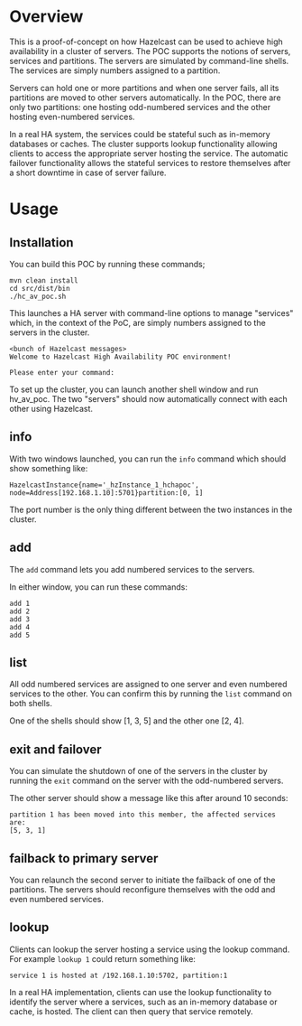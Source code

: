# Overview

This is a proof-of-concept on how Hazelcast can be used to achieve high availability in a cluster of servers. The POC supports the notions of servers, services and partitions. The servers are simulated by command-line shells. The services are simply numbers assigned to a partition. 

Servers can hold one or more partitions and when one server fails, all its partitions are moved to other servers automatically. In the POC, there are only two partitions: one hosting odd-numbered services and the other hosting even-numbered services. 

In a real HA system, the services could be stateful such as in-memory databases or caches. The cluster supports lookup functionality allowing clients to access the appropriate server hosting the service. The automatic failover functionality allows the stateful services to restore themselves after a short downtime in case of server failure. 

# Usage

## Installation

You can build this POC by running these commands; 
```
mvn clean install
cd src/dist/bin
./hc_av_poc.sh
```

This launches a HA server with command-line options to manage "services" which, in the context of the PoC, are simply numbers assigned to the servers in the cluster. 

```
<bunch of Hazelcast messages>
Welcome to Hazelcast High Availability POC environment!

Please enter your command:
```

To set up the cluster, you can launch another shell window and run hv_av_poc. The two "servers" should now automatically connect with each other using Hazelcast. 

## info

With two windows launched, you can run the `info` command which should show something like: 

```
HazelcastInstance{name='_hzInstance_1_hchapoc', node=Address[192.168.1.10]:5701}partition:[0, 1]
```

The port number is the only thing different between the two instances in the cluster. 

## add

The `add` command lets you add numbered services to the servers. 

In either window, you can run these commands: 

```
add 1
add 2
add 3
add 4
add 5
```

## list

All odd numbered services are assigned to one server and even numbered services to the other. You can confirm this by running the `list` command on both shells.

One of the shells should show [1, 3, 5] and the other one [2, 4].

## exit and failover

You can simulate the shutdown of one of the servers in the cluster by running the `exit` command on the server with the odd-numbered servers. 

The other server should show a message like this after around 10 seconds: 
```
partition 1 has been moved into this member, the affected services are:
[5, 3, 1]
```

## failback to primary server

You can relaunch the second server to initiate the failback of one of the partitions. The servers should reconfigure themselves with the odd and even numbered services. 

## lookup

Clients can lookup the server hosting a service using the lookup command. For example `lookup 1` could return something like:
```
service 1 is hosted at /192.168.1.10:5702, partition:1
```

In a real HA implementation, clients can use the lookup functionality to identify the server where a services, such as an in-memory database or cache, is hosted. The client can then query that service remotely. 

